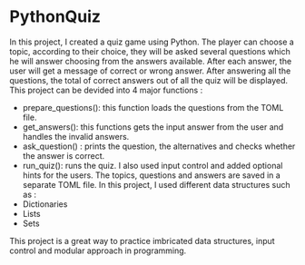 # PythonQuiz
In this project, I created a quiz game using Python.
The player can choose a topic, according to their choice, they will be asked several questions which he will answer choosing from the answers available.
After each answer, the user will get a message of correct or wrong answer. After answering all the questions, the total of correct answers out of all the quiz will be displayed.
This project can be devided into 4 major functions :
  - prepare_questions(): this function loads the questions from the TOML file.
  - get_answers(): this functions gets the input answer from the user and handles the invalid answers.
  - ask_question() : prints the question, the alternatives and checks whether the answer is correct.
  - run_quiz(): runs the quiz.
I also used input control and added optional hints for the users.
The topics, questions and answers are saved in a separate TOML file.
In this project, I used different data structures such as :
  - Dictionaries
  - Lists
  - Sets

This project is a great way to practice imbricated data structures, input control and modular approach in programming.

